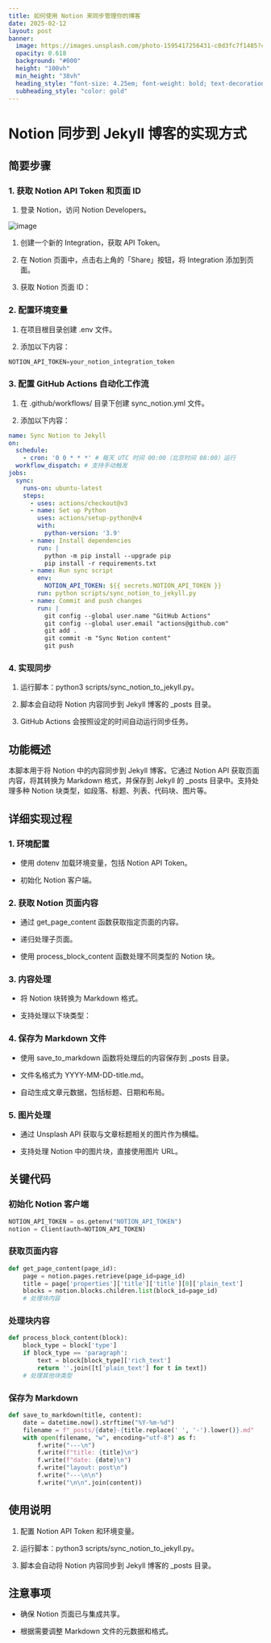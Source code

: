 ```yaml
---
title: 如何使用 Notion 来同步管理你的博客
date: 2025-02-12
layout: post
banner:
  image: https://images.unsplash.com/photo-1595417256431-c0d3fc7f1485?crop=entropy&cs=tinysrgb&fit=max&fm=jpg&ixid=M3w2OTIwMzJ8MHwxfHJhbmRvbXx8fHx8fHx8fDE3MzkzNjM4Mzd8&ixlib=rb-4.0.3&q=80&w=1080
  opacity: 0.618
  background: "#000"
  height: "100vh"
  min_height: "38vh"
  heading_style: "font-size: 4.25em; font-weight: bold; text-decoration: underline"
  subheading_style: "color: gold"
---
```


# Notion 同步到 Jekyll 博客的实现方式

## 简要步骤

### 1. 获取 Notion API Token 和页面 ID

1. 登录 Notion，访问 Notion Developers。

![image](https://prod-files-secure.s3.us-west-2.amazonaws.com/a7a0cc5a-89b9-4cda-8686-1fba0ca52f40/d19c1afe-dea5-4312-9333-786b0ba83054/image.png?X-Amz-Algorithm=AWS4-HMAC-SHA256&X-Amz-Content-Sha256=UNSIGNED-PAYLOAD&X-Amz-Credential=ASIAZI2LB466SZSQGLYM%2F20250212%2Fus-west-2%2Fs3%2Faws4_request&X-Amz-Date=20250212T123717Z&X-Amz-Expires=3600&X-Amz-Security-Token=IQoJb3JpZ2luX2VjEM%2F%2F%2F%2F%2F%2F%2F%2F%2F%2F%2FwEaCXVzLXdlc3QtMiJIMEYCIQCgoTqL7WTecZGlywgt%2FGgx%2F7TsA6RKu6VZx75BzVUIBgIhAIzSqcFuAYnE%2BzpHr7zNJ6hSoBheY01Y8DA0odH%2Bxs9TKogECOj%2F%2F%2F%2F%2F%2F%2F%2F%2F%2FwEQABoMNjM3NDIzMTgzODA1Igwrso%2BHC%2BKka1G4rOYq3APdNENpfdCTYuXdcwT7cqwB6DAoY7Fo1wPtuoGQuPQySueZIpmAm5pcbXXxwIDjTFuDahU8vUqK8W11dy3koMUbn64wOCsFOW60HqoEqMqZpErd52AogSFEZUKkxqp725G%2Bh5XR9%2FTpx6D72i2OvWY71x2wfnPGOJzE3t%2ByQSeS6a7IRtwXyNfyjV%2B1utoCeYbASuc7YurKJOW618w%2F8JSChxIKTJd2iwXB4IuwKv%2F8Q1i%2FAAG98954Lsih4dVZC51dxW50OoxG0OPl%2BotqoPRgr91SLlmq14JST5UPTqefVZoYko9TFgrhCnRiv%2F3%2B3rBGlVph4dQymqplBgyetC6AegAIbGtoR%2B3%2FtBSmdSO%2B4Bq%2FQ3o3ajCrLipBSi3t5m5C1USO3Ne3j4PLBz%2BY9RdOh0FaMyoG4H0XAzUcRNq3ZqT7p%2BEGMv4CuMGdUKkDOAIWX7kRmRTRdISrxsompegzm53%2B4qRLddpKm8KAsLQVgIrmx29vzBbm4Y2n%2Bs8kjYgFLitbizRbbsWJJ7htIJQrMARIc2FlcUNZVFnMFHr8hFA8hb1tEvP15Da1bJxdMU1%2BiHDqvUmpEOzr7ajgLcVNCl%2FD0OgmdQq8qQnWC97%2FN9ej2VrBHfHyh4L%2BqDDVjLG9BjqkAYMz2I%2B5koexZ05%2FVrr06Rs4AEhjgWTeiCk1Qp5QpEZDYTAd591bDlNDf86kp0bkTRntjtxUsw7st8tbG9OM3T3ZUUIl1zcxmRaQKUcVx0EU%2BujIL%2BVT3h%2BDzhgYjhQclHgI%2BdyJMIxX30rSgZ7H7VnUtTCJNwF%2BqNycKV3XvZF6bC%2BllBlyPtLd2GGf7OFithC9Y7WiI3%2BstAVEVFy4QtdKB3em&X-Amz-Signature=84380cac9d905d5cf90ce2e370689622af97a542167f1b5d33b36b368754b56e&X-Amz-SignedHeaders=host&x-id=GetObject)

1. 创建一个新的 Integration，获取 API Token。

1. 在 Notion 页面中，点击右上角的「Share」按钮，将 Integration 添加到页面。

1. 获取 Notion 页面 ID：


### 2. 配置环境变量

1. 在项目根目录创建 .env 文件。

1. 添加以下内容：

```javascript
NOTION_API_TOKEN=your_notion_integration_token
```

### 3. 配置 GitHub Actions 自动化工作流

1. 在 .github/workflows/ 目录下创建 sync_notion.yml 文件。

1. 添加以下内容：

```yaml
name: Sync Notion to Jekyll
on:
  schedule:
    - cron: '0 0 * * *' # 每天 UTC 时间 00:00（北京时间 08:00）运行
  workflow_dispatch: # 支持手动触发
jobs:
  sync:
    runs-on: ubuntu-latest
    steps:
      - uses: actions/checkout@v3
      - name: Set up Python
        uses: actions/setup-python@v4
        with:
          python-version: '3.9'
      - name: Install dependencies
        run: |
          python -m pip install --upgrade pip
          pip install -r requirements.txt
      - name: Run sync script
        env:
          NOTION_API_TOKEN: ${{ secrets.NOTION_API_TOKEN }}
        run: python scripts/sync_notion_to_jekyll.py
      - name: Commit and push changes
        run: |
          git config --global user.name "GitHub Actions"
          git config --global user.email "actions@github.com"
          git add .
          git commit -m "Sync Notion content"
          git push
```

### 4. 实现同步

1. 运行脚本：python3 scripts/sync_notion_to_jekyll.py。

1. 脚本会自动将 Notion 内容同步到 Jekyll 博客的 _posts 目录。

1. GitHub Actions 会按照设定的时间自动运行同步任务。

## 功能概述

本脚本用于将 Notion 中的内容同步到 Jekyll 博客。它通过 Notion API 获取页面内容，将其转换为 Markdown 格式，并保存到 Jekyll 的 _posts 目录中。支持处理多种 Notion 块类型，如段落、标题、列表、代码块、图片等。

## 详细实现过程

### 1. 环境配置

- 使用 dotenv 加载环境变量，包括 Notion API Token。

- 初始化 Notion 客户端。

### 2. 获取 Notion 页面内容

- 通过 get_page_content 函数获取指定页面的内容。

- 递归处理子页面。

- 使用 process_block_content 函数处理不同类型的 Notion 块。

### 3. 内容处理

- 将 Notion 块转换为 Markdown 格式。

- 支持处理以下块类型：


### 4. 保存为 Markdown 文件

- 使用 save_to_markdown 函数将处理后的内容保存到 _posts 目录。

- 文件名格式为 YYYY-MM-DD-title.md。

- 自动生成文章元数据，包括标题、日期和布局。

### 5. 图片处理

- 通过 Unsplash API 获取与文章标题相关的图片作为横幅。

- 支持处理 Notion 中的图片块，直接使用图片 URL。

## 关键代码

### 初始化 Notion 客户端

```python
NOTION_API_TOKEN = os.getenv("NOTION_API_TOKEN")
notion = Client(auth=NOTION_API_TOKEN)
```

### 获取页面内容

```python
def get_page_content(page_id):
    page = notion.pages.retrieve(page_id=page_id)
    title = page['properties']['title']['title'][0]['plain_text']
    blocks = notion.blocks.children.list(block_id=page_id)
    # 处理块内容
```

### 处理块内容

```python
def process_block_content(block):
    block_type = block['type']
    if block_type == 'paragraph':
        text = block[block_type]['rich_text']
        return ''.join([t['plain_text'] for t in text])
    # 处理其他块类型
```

### 保存为 Markdown

```python
def save_to_markdown(title, content):
    date = datetime.now().strftime("%Y-%m-%d")
    filename = f"_posts/{date}-{title.replace(' ', '-').lower()}.md"
    with open(filename, "w", encoding="utf-8") as f:
        f.write("---\n")
        f.write(f"title: {title}\n")
        f.write(f"date: {date}\n")
        f.write("layout: post\n")
        f.write("---\n\n")
        f.write("\n\n".join(content))
```

## 使用说明

1. 配置 Notion API Token 和环境变量。

1. 运行脚本：python3 scripts/sync_notion_to_jekyll.py。

1. 脚本会自动将 Notion 内容同步到 Jekyll 博客的 _posts 目录。

## 注意事项

- 确保 Notion 页面已与集成共享。

- 根据需要调整 Markdown 文件的元数据和格式。